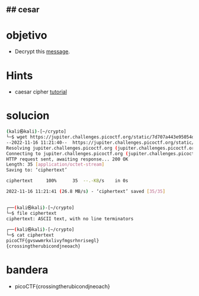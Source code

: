 ## ## cesar

# objetivo
- Decrypt this [message](https://jupiter.challenges.picoctf.org/static/7d707a443e95054dc4cf30b1d9522ef0/ciphertext).
# Hints
- caesar cipher [tutorial](https://learncryptography.com/classical-encryption/caesar-cipher)

# solucion
``` bash 
(kali㉿kali)-[~/crypto]
└─$ wget https://jupiter.challenges.picoctf.org/static/7d707a443e95054dc4cf30b1d9522ef0/ciphertext
--2022-11-16 11:21:40--  https://jupiter.challenges.picoctf.org/static/7d707a443e95054dc4cf30b1d9522ef0/ciphertext
Resolving jupiter.challenges.picoctf.org (jupiter.challenges.picoctf.org)... 3.131.60.8
Connecting to jupiter.challenges.picoctf.org (jupiter.challenges.picoctf.org)|3.131.60.8|:443... connected.
HTTP request sent, awaiting response... 200 OK
Length: 35 [application/octet-stream]
Saving to: ‘ciphertext’

ciphertext     100%      35  --.-KB/s    in 0s          

2022-11-16 11:21:41 (26.8 MB/s) - ‘ciphertext’ saved [35/35]

                                                         
┌──(kali㉿kali)-[~/crypto]
└─$ file ciphertext  
ciphertext: ASCII text, with no line terminators
                                                         
┌──(kali㉿kali)-[~/crypto]
└─$ cat ciphertext 
picoCTF{gvswwmrkxlivyfmgsrhnrisegl}
{crossingtherubicondjneoach}
```
# bandera
- picoCTF{crossingtherubicondjneoach}